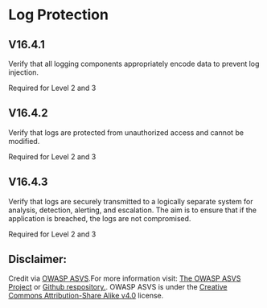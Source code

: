 #  Log Protection
## V16.4.1
Verify that all logging components appropriately encode data to prevent log injection.
Required for Level 2 and 3
## V16.4.2
Verify that logs are protected from unauthorized access and cannot be modified.
Required for Level 2 and 3
## V16.4.3
Verify that logs are securely transmitted to a logically separate system for analysis, detection, alerting, and escalation. The aim is to ensure that if the application is breached, the logs are not compromised.
Required for Level 2 and 3

## Disclaimer:
Credit via [OWASP ASVS](https://owasp.org/www-project-application-security-verification-standard/).For more information visit: [The OWASP ASVS Project](https://owasp.org/www-project-application-security-verification-standard/) or [Github respository.](https://github.com/OWASP/ASVS). OWASP ASVS is under the [Creative Commons Attribution-Share Alike v4.0](https://github.com/OWASP/ASVS/blob/v5.0.0/LICENSE.md) license.
